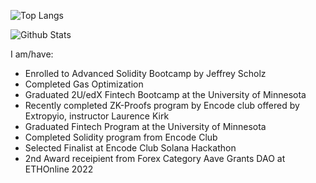 <div align="left">
<div/>
  
![Top Langs](https://github-readme-stats.vercel.app/api/top-langs/?username=mmsaki&count_private=true&layout=compact&langs_count=8&hide=html,asp,c%23)
  
![Github Stats](https://github-readme-stats.vercel.app/api?username=mmsaki)

I am/have:
- Enrolled to Advanced Solidity Bootcamp by Jeffrey Scholz
- Completed Gas Optimization 
- Graduated 2U/edX Fintech Bootcamp at the University of Minnesota
- Recently completed ZK-Proofs program by Encode club offered by Extropyio, instructor Laurence Kirk
- Graduated Fintech Program at the University of Minnesota
- Completed Solidity program from Encode Club
- Selected Finalist at Encode Club Solana Hackathon
- 2nd Award receipient from Forex Category Aave Grants DAO at ETHOnline 2022
